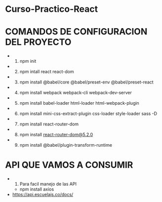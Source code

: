 # Curso-Practico-React

# COMANDOS DE CONFIGURACION DEL PROYECTO
- 1. npm init 
- 2. npm intall react react-dom
- 3. npm install @babel/core @babel/preset-env @babel/preset-react
- 4. npm install webpack webpack-cli webpack-dev-server
- 5. npm install babel-loader html-loader html-webpack-plugin 
- 6. npm install mini-css-extract-plugin css-loader style-loader sass -D
- 7. npm install react-router-dom
- 8. npm install react-router-dom@5.2.0
- 9. npm install @babel/plugin-transform-runtime


# API QUE VAMOS A CONSUMIR 
- 1. Para facil manejo de las API
    - npm install axios
- https://api.escuelajs.co/docs/